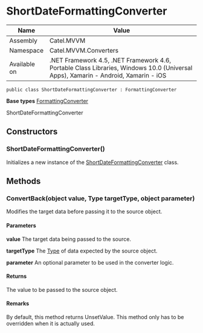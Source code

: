 

# ShortDateFormattingConverter

Name|Value
---|---
Assembly|Catel.MVVM
Namespace|Catel.MVVM.Converters
Available on|.NET Framework 4.5, .NET Framework 4.6, Portable Class Libraries, Windows 10.0 (Universal Apps), Xamarin - Android, Xamarin - iOS

```
public class ShortDateFormattingConverter : FormattingConverter
```

**Base types**
[FormattingConverter](/Catel.MVVM\Catel\MVVM\Converters\FormattingConverter.md)


ShortDateFormattingConverter



## Constructors

### ShortDateFormattingConverter()

Initializes a new instance of the [ShortDateFormattingConverter](#) class.



## Methods

### ConvertBack(object value, Type targetType, object parameter)

Modifies the target data before passing it to the source object.

#### Parameters

**value**
The target data being passed to the source.

**targetType**
The [Type](#) of data expected by the source object.

**parameter**
An optional parameter to be used in the converter logic.

#### Returns

The value to be passed to the source object.

#### Remarks

By default, this method returns UnsetValue. This method only has
    to be overridden when it is actually used.




